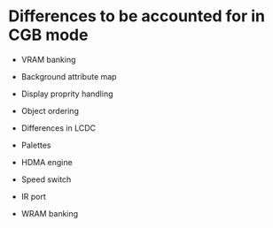 # Differences to be accounted for in CGB mode

 * VRAM banking
 * Background attribute map
 * Display proprity handling
 * Object ordering
 * Differences in LCDC
 * Palettes

 * HDMA engine

 * Speed switch

 * IR port

 * WRAM banking

